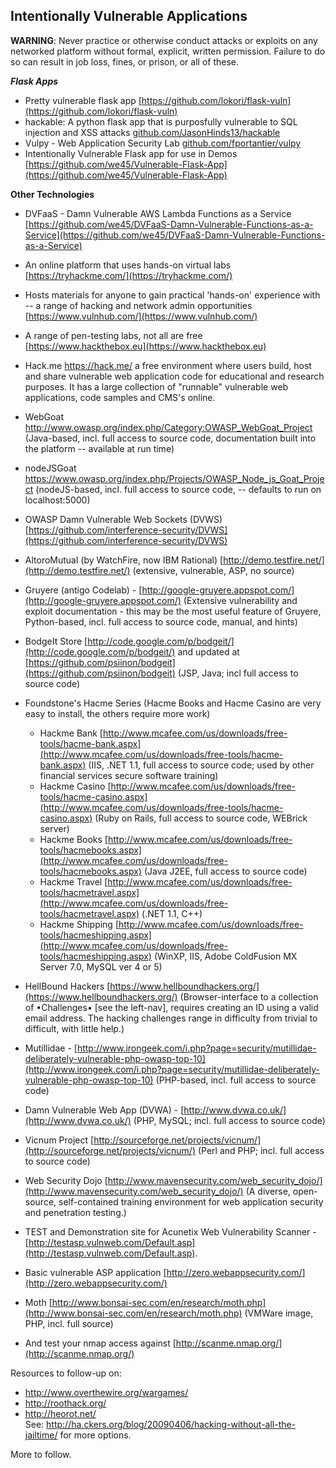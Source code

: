 ## Intentionally Vulnerable Applications  

**WARNING**: Never practice or otherwise conduct attacks or exploits on any networked platform without formal, explicit, written permission.  Failure to do so can result in job loss, fines, or prison, or all of these.  

***Flask Apps*** 
* Pretty vulnerable flask app [https://github.com/lokori/flask-vuln](https://github.com/lokori/flask-vuln)  
* hackable: A python flask app that is purposfully vulnerable to SQL injection and XSS attacks [github.com/JasonHinds13/hackable](github.com/JasonHinds13/hackable)  
* Vulpy - Web Application Security Lab [github.com/fportantier/vulpy](github.com/fportantier/vulpy)  
* Intentionally Vulnerable Flask app for use in Demos [https://github.com/we45/Vulnerable-Flask-App](https://github.com/we45/Vulnerable-Flask-App)  

**Other Technologies**
* DVFaaS - Damn Vulnerable AWS Lambda Functions as a Service [https://github.com/we45/DVFaaS-Damn-Vulnerable-Functions-as-a-Service](https://github.com/we45/DVFaaS-Damn-Vulnerable-Functions-as-a-Service)  
* An online platform that uses hands-on virtual labs [https://tryhackme.com/](https://tryhackme.com/)  
* Hosts materials for anyone to gain practical 'hands-on' experience with -- a range of hacking and network admin opportunities  [https://www.vulnhub.com/](https://www.vulnhub.com/)  
* A range of pen-testing labs, not all are free [https://www.hackthebox.eu](https://www.hackthebox.eu)  

* Hack.me https://hack.me/ a free environment where users build, host and share vulnerable web application code for educational and research purposes. It has a large collection of "runnable" vulnerable web applications, code samples and CMS's online.  
* WebGoat http://www.owasp.org/index.php/Category:OWASP_WebGoat_Project (Java-based, incl. full access to source code, documentation built into the platform -- available at run time)  
* nodeJSGoat https://www.owasp.org/index.php/Projects/OWASP_Node_js_Goat_Project (nodeJS-based, incl. full access to source code, -- defaults to run on localhost:5000)  
* OWASP Damn Vulnerable Web Sockets (DVWS) [https://github.com/interference-security/DVWS](https://github.com/interference-security/DVWS)  
* AltoroMutual (by WatchFire, now IBM Rational) [http://demo.testfire.net/](http://demo.testfire.net/) (extensive, vulnerable, ASP, no source)  
* Gruyere (antigo Codelab) - [http://google-gruyere.appspot.com/](http://google-gruyere.appspot.com/) (Extensive vulnerability and exploit documentation - this may be the most useful feature of Gruyere, Python-based, incl. full access to source code, manual, and hints)  
* BodgeIt Store  [http://code.google.com/p/bodgeit/](http://code.google.com/p/bodgeit/) and updated at [https://github.com/psiinon/bodgeit](https://github.com/psiinon/bodgeit)  (JSP, Java; incl full access to source code)  
* Foundstone's Hacme Series (Hacme Books and Hacme Casino are very easy to install, the others require more work)  
  * Hackme Bank [http://www.mcafee.com/us/downloads/free-tools/hacme-bank.aspx](http://www.mcafee.com/us/downloads/free-tools/hacme-bank.aspx) (IIS, .NET 1.1, full access to source code; used by other financial services secure software training)  
  * Hackme Casino [http://www.mcafee.com/us/downloads/free-tools/hacme-casino.aspx](http://www.mcafee.com/us/downloads/free-tools/hacme-casino.aspx) (Ruby on Rails, full access to source code, WEBrick server)  
  * Hackme Books [http://www.mcafee.com/us/downloads/free-tools/hacmebooks.aspx](http://www.mcafee.com/us/downloads/free-tools/hacmebooks.aspx) (Java J2EE, full access to source code)  
  * Hackme Travel [http://www.mcafee.com/us/downloads/free-tools/hacmetravel.aspx](http://www.mcafee.com/us/downloads/free-tools/hacmetravel.aspx) (.NET 1.1, C++)  
  * Hackme Shipping [http://www.mcafee.com/us/downloads/free-tools/hacmeshipping.aspx](http://www.mcafee.com/us/downloads/free-tools/hacmeshipping.aspx)  (WinXP, IIS, Adobe ColdFusion MX Server 7.0, MySQL ver 4 or 5)  
* HellBound Hackers [https://www.hellboundhackers.org/](https://www.hellboundhackers.org/) (Browser-interface to a collection of •Challenges• [see the left-nav], requires creating an ID using a valid email address.  The hacking challenges range in difficulty from trivial to difficult, with little help.)  
* Mutillidae - [http://www.irongeek.com/i.php?page=security/mutillidae-deliberately-vulnerable-php-owasp-top-10](http://www.irongeek.com/i.php?page=security/mutillidae-deliberately-vulnerable-php-owasp-top-10) (PHP-based, incl. full access to source code)  
* Damn Vulnerable Web App (DVWA) - [http://www.dvwa.co.uk/](http://www.dvwa.co.uk/) (PHP, MySQL; incl. full access to source code)  
* Vicnum Project [http://sourceforge.net/projects/vicnum/](http://sourceforge.net/projects/vicnum/) (Perl and PHP; incl. full access to source code)  
* Web Security Dojo [http://www.mavensecurity.com/web_security_dojo/](http://www.mavensecurity.com/web_security_dojo/) (A diverse, open-source, self-contained training environment for web application security and penetration testing.)  
* TEST and Demonstration site for Acunetix Web Vulnerability Scanner - [http://testasp.vulnweb.com/Default.asp](http://testasp.vulnweb.com/Default.asp).  
* Basic vulnerable ASP application [http://zero.webappsecurity.com/](http://zero.webappsecurity.com/)  
* Moth [http://www.bonsai-sec.com/en/research/moth.php](http://www.bonsai-sec.com/en/research/moth.php) (VMWare image, PHP, incl. full source)  
* And test your nmap access against [http://scanme.nmap.org/](http://scanme.nmap.org/)  

Resources to follow-up on:  
* http://www.overthewire.org/wargames/  
* http://roothack.org/  
* http://heorot.net/   
See: http://ha.ckers.org/blog/20090406/hacking-without-all-the-jailtime/ for more options.  

More to follow.

